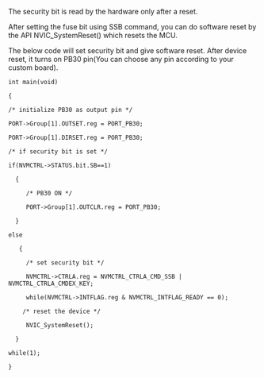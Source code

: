 The security bit is read by the hardware only after a reset.

After setting the fuse bit using SSB command, you can do software reset by the API NVIC_SystemReset() which resets the MCU.


The below code will set security bit and give software reset. After device reset, it turns on PB30 pin(You can choose any pin according to your custom board).

```
int main(void)

{

/* initialize PB30 as output pin */

PORT->Group[1].OUTSET.reg = PORT_PB30;

PORT->Group[1].DIRSET.reg = PORT_PB30;

/* if security bit is set */

if(NVMCTRL->STATUS.bit.SB==1) 

  {   

     /* PB30 ON */   

     PORT->Group[1].OUTCLR.reg = PORT_PB30;

  }

else

   {

     /* set security bit */

     NVMCTRL->CTRLA.reg = NVMCTRL_CTRLA_CMD_SSB | NVMCTRL_CTRLA_CMDEX_KEY;

     while(NVMCTRL->INTFLAG.reg & NVMCTRL_INTFLAG_READY == 0);

    /* reset the device */

     NVIC_SystemReset();

  }

while(1);

}
```
